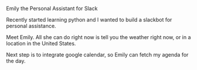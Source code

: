 Emily the Personal Assistant for Slack

Recently started learning python and I wanted to build a slackbot for personal assistance.

Meet Emily. All she can do right now is tell you the weather right now, or in a location in the United States.

Next step is to integrate google calendar, so Emily can fetch my agenda for the day.